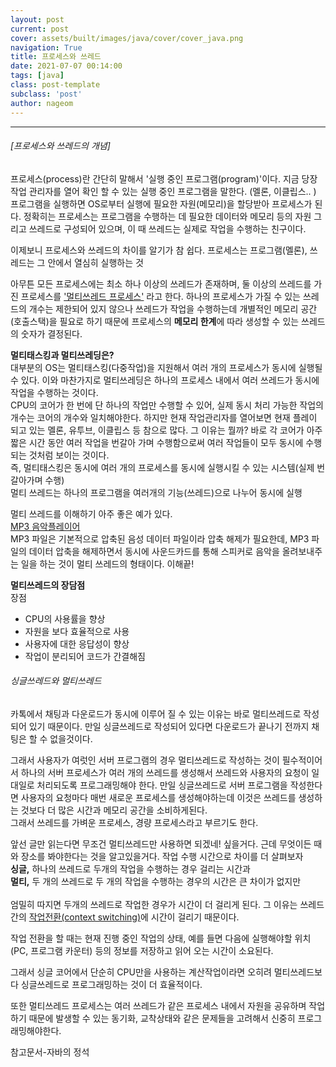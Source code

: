 ```yaml
---
layout: post
current: post
cover: assets/built/images/java/cover/cover_java.png
navigation: True
title: 프로세스와 쓰레드 
date: 2021-07-07 00:14:00
tags: [java]
class: post-template
subclass: 'post'
author: nageom
---
```

***
<h6>[프로세스와 쓰레드의 개념]</h6>
프로세스(process)란 간단히 말해서 '실행 중인 프로그램(program)'이다.
지금 당장 작업 관리자를 열어 확인 할 수 있는 실행 중인 프로그램을 말한다. (멜론, 이클립스.. )<br>
프로그램을 실행하면 OS로부터 실행에 필요한 자원(메모리)을 할당받아 프로세스가 된다. 
정확히는 프로세스는 프로그램을 수행하는 데 필요한 데이터와 메모리 등의 자원 그리고 
쓰레드로 구성되어 있으며, 이 때 쓰레드는 실제로 작업을 수행하는 친구이다. 

이제보니 프로세스와 쓰레드의 차이를 알기가 참 쉽다. 
프로세스는 프로그램(멜론), 쓰레드는 그 안에서 열심히 실행하는 것 

아무튼 모든 프로세스에는 최소 하나 이상의 쓰레드가 존재하며, 둘 이상의 쓰레드를 가진 프로세스를 <U>'멀티쓰레드 프로세스'</U> 라고 한다.
하나의 프로세스가 가질 수 있는 쓰레드의 개수는 제한되어 있지 않으나 쓰레드가 작업을
수행하는데 개별적인 메모리 공간(호출스택)을 필요로 하기 때문에 프로세스의 **메모리 한계**에 따라 생성할 수 있는 쓰레드의 숫자가 결정된다. 

**멀티태스킹과 멀티쓰레딩은?** <br>
대부분의 OS는 멀티태스킹(다중작업)을 지원해서 여러 개의 프로세스가 동시에 실행될 수 있다. 
이와 마찬가지로 멀티쓰레딩은 하나의 프로세스 내에서 여러 쓰레드가 동시에 작업을 수행하는 것이다. 
<br>
CPU의 코어가 한 번에 단 하나의 작업만 수행할 수 있어, 실제 동시 처리 가능한 작업의 개수는 코어의 개수와 일치해야한다.
하지만 현재 작업관리자를 열어보면 현재 플레이 되고 있는 멜론, 유투브, 이클립스 등 참으로 많다.
그 이유는 뭘까? 바로 각 코어가 아주 짧은 시간 동안 여러 작업을 번갈아 가며 수행함으로써 여러 작업들이 모두 동시에 수행되는 것처럼 보이는 것이다.
<br>
즉, 
멀티태스킹은 동시에 여러 개의 프로세스를 동시에 실행시킬 수 있는 시스템(실제 번갈아가며 수행)<br>
멀티 쓰레드는 하나의 프로그램을 여러개의 기능(쓰레드)으로 나누어 동시에 실행 <br>

멀티 쓰레드를 이해하기 아주 좋은 예가 있다.<br>
<U>MP3 음악플레이어</U><br>
MP3 파일은 기본적으로 압축된 음성 데이터 파일이라 압축 해제가 필요한데,
MP3 파일의 데이터 압축을 해제하면서
동시에 사운드카드를 통해 스피커로 음악을 올려보내주는 일을 하는 것이 멀티 쓰레드의 형태이다. 
이해끝! 

**멀티쓰레드의 장담점**<br>
장점<br>
- CPU의 사용률을 향상<br>
- 자원을 보다 효율적으로 사용<br>
- 사용자에 대한 응답성이 향상<br>
- 작업이 분리되어 코드가 간결해짐 <br>

<h6>싱글쓰레드와 멀티쓰레드</h6>
카톡에서 채팅과 다운로드가 동시에 이루어 질 수 있는 이유는 바로 멀티쓰레드로 작성되어 있기 때문이다. 
만일 싱글쓰레드로 작성되어 있다면 다운로드가 끝나기 전까지 채팅은 할 수 없을것이다. 

그래서 사용자가 여럿인 서버 프로그램의 경우 멀티쓰레드로 작성하는 것이 필수적이어서 
하나의 서버 프로세스가 여러 개의 쓰레드를 생성해서 쓰레드와 사용자의 요청이 일대일로 처리되도록 프로그래밍해야 한다. 
만일 싱글쓰레드로 서버 프로그램을 작성한다면 사용자의 요청마다 매번 새로운 프로세스를 생성해야하는데
이것은 쓰레드를 생성하는 것보다 더 많은 시간과 메모리 공간을 소비하게된다. <br>
그래서 쓰레드를 가벼운 프로세스, 경량 프로세스라고 부르기도 한다.<br>

앞선 글만 읽는다면 무조건 멀티쓰레드만 사용하면 되겠네! 싶을거다. 근데 무엇이든 때와 장소를 봐야한다는 것을 알고있을거다. 
작업 수행 시간으로 차이를 더 살펴보자 <br>
**싱글,** 하나의 쓰레드로 두개의 작업을 수행하는 경우 걸리는 시간과 <br>
**멀티,** 두 개의 쓰레드로 두 개의 작업을 수행하는 경우의 시간은 큰 차이가 없지만 <br><br>
엄밀히 따지면 두개의 쓰레드로 작업한 경우가 시간이 더 걸리게 된다.
그 이유는 쓰레드간의 <U>작업전환(context switching)</U>에 시간이 걸리기 때문이다. <br>

작업 전환을 할 때는 현재 진행 중인 작업의 상태, 예를 들면 다음에 실행해야할 위치(PC, 프로그램 카운터) 등의 정보를 저장하고 읽어 오는 시간이 소요된다. 

그래서 싱글 코어에서 단순히 CPU만을 사용하는 계산작업이라면 오히려 멀티쓰레드보다 싱글쓰레드로 프로그래밍하는 것이 더 효율적이다. <br>

또한 멀티쓰레드 프로세스는 여러 쓰레드가 같은 프로세스 내에서 자원을 공유하며 작업하기 때문에 발생할 수 있는 동기화, 교착상태와 
같은 문제들을 고려해서 신중히 프로그래밍해야한다. 



참고문서-자바의 정석



 




 
